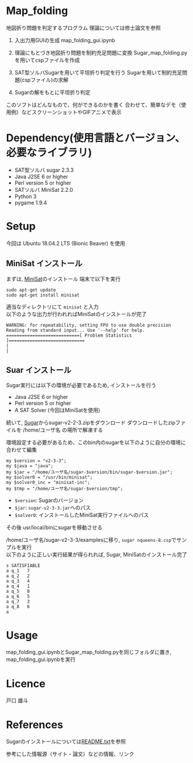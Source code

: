 # Map_folding
地図折り問題を判定するプログラム
理論については修士論文を参照

1. 入出力用GUIの生成
map_folding_gui.ipynb

2. 理論にもとづき地図折り問題を制約充足問題に変換
Sugar_map_folding.pyを用いてcspファイルを作成

3. SAT型ソルバSugarを用いて平坦折り判定を行う
Sugarを用いて制約充足問題(cspファイル)の求解

4. Sugarの解をもとに平坦折り判定


このソフトはどんなもので、何ができるのかを書く
合わせて、簡単なデモ（使用例）などスクリーンショットやGIFアニメで表示

# Dependency(使用言語とバージョン、必要なライブラリ)  
* SAT型ソルバ sugar 2.3.3
* Java J2SE 6 or higher
* Perl version 5 or higher
* SATソルバ MiniSat 2.2.0
* Python 3
* pygame 1.9.4

# Setup
今回は Ubuntu 18.04.2 LTS (Bionic Beaver) を使用

## MiniSat インストール
まずは, [MiniSat](http://minisat.se/)のインストール
端末で以下を実行  
```
sudo apt-get update  
sudo apt-get install minisat  
```
適当なディレクトリにて ```minisat``` と入力  
以下のような出力が行われればMiniSatのインストールが完了 
```
WARNING: for repeatability, setting FPU to use double precision  
Reading from standard input... Use '--help' for help.  
============================[ Problem Statistics ]=============================  
|                                                                             |  
```
## Suar インストール
Sugar実行には以下の環境が必要であるため, インストールを行う
* Java J2SE 6 or higher
* Perl version 5 or higher
* A SAT Solver (今回はMiniSatを使用)

続いて, [Sugar](http://bach.istc.kobe-u.ac.jp/sugar/)からsugar-v2-2-3.zipをダウンロード
ダウンロードしたzipファイルを /home/ユーザ名 の場所で解凍する

環境設定する必要があるため、このbin内のsugarを以下のように自分の環境に合わせて編集
```
my $version = "v2-3-3";
my $java = "java";
my $jar = "/home/ユーザ名/sugar-$version/bin/sugar-$version.jar";
my $solver0 = "/usr/bin/minisat";
my $solver0_inc = "minisat-inc";
my $tmp = "/home/ユーザ名/sugar-$version/tmp";
```
* ```$version```: Sugarのバージョン
* ```$jar```: ```sugar-v2-3-3.jar```へのパス
* ```$solver0```: インストールしたMiniSat実行ファイルへのパス

その後 usr/local/binにsugarを移動させる


/home/ユーザ名/sugar-v2-3-3/examplesに移り, ```sugar nqueens-8.csp```でサンプルを実行  
以下のように正しい実行結果が得られれば, Sugar, MiniSatのインストール完了
```
s SATISFIABLE
a q_1   7
a q_2   2
a q_3   4
a q_4   1
a q_5   8
a q_6   5
a q_7   3
a q_8   6
a
```


# Usage
map_folding_gui.ipynbとSugar_map_folding.pyを同じフォルダに置き, map_folding_gui.ipynbを実行


# Licence
戸口 雄斗

# References
Sugarのインストールについては[README.txt](http://bach.istc.kobe-u.ac.jp/sugar/current/docs/README.txt)を参照

参考にした情報源（サイト・論文）などの情報、リンク
